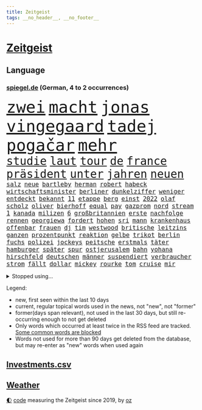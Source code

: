 ```yaml
---
title: Zeitgeist
tags: __no_header__, __no_footer__
---
```


# [Zeitgeist](https://oliz.io/zeitgeist/)

## Language

<h3><a href="https://www.spiegel.de" target="_blank">spiegel.de</a> (German, 4 to 2 occurrences)</h3>
<p style="font-family:monospace">
<span style="font-size:32pt"><a href="news_links.html#zwei" class="current">zwei</a></span>
<span style="font-size:32pt"><a href="news_links.html#macht" class="current">macht</a></span>
<span style="font-size:32pt"><a href="news_links.html#jonas" class="current">jonas</a></span>
<span style="font-size:32pt"><a href="news_links.html#vingegaard" class="new">vingegaard</a></span>
<span style="font-size:32pt"><a href="news_links.html#tadej" class="current">tadej</a></span>
<span style="font-size:32pt"><a href="news_links.html#pogačar" class="current">pogačar</a></span>
<span style="font-size:32pt"><a href="news_links.html#mehr" class="current">mehr</a></span>
<br>
<span style="font-size:22pt"><a href="news_links.html#studie" class="current">studie</a></span>
<span style="font-size:22pt"><a href="news_links.html#laut" class="current">laut</a></span>
<span style="font-size:22pt"><a href="news_links.html#tour" class="current">tour</a></span>
<span style="font-size:22pt"><a href="news_links.html#de" class="current">de</a></span>
<span style="font-size:22pt"><a href="news_links.html#france" class="current">france</a></span>
<span style="font-size:22pt"><a href="news_links.html#präsident" class="current">präsident</a></span>
<span style="font-size:22pt"><a href="news_links.html#unter" class="current">unter</a></span>
<span style="font-size:22pt"><a href="news_links.html#jahren" class="current">jahren</a></span>
<span style="font-size:22pt"><a href="news_links.html#neuen" class="current">neuen</a></span>
<br>
<span style="font-size:12pt"><a href="news_links.html#salz" class="new">salz</a></span>
<span style="font-size:12pt"><a href="news_links.html#neue" class="current">neue</a></span>
<span style="font-size:12pt"><a href="news_links.html#bartleby" class="new">bartleby</a></span>
<span style="font-size:12pt"><a href="news_links.html#herman" class="current">herman</a></span>
<span style="font-size:12pt"><a href="news_links.html#robert" class="current">robert</a></span>
<span style="font-size:12pt"><a href="news_links.html#habeck" class="current">habeck</a></span>
<span style="font-size:12pt"><a href="news_links.html#wirtschaftsminister" class="current">wirtschaftsminister</a></span>
<span style="font-size:12pt"><a href="news_links.html#berliner" class="current">berliner</a></span>
<span style="font-size:12pt"><a href="news_links.html#dunkelziffer" class="current">dunkelziffer</a></span>
<span style="font-size:12pt"><a href="news_links.html#weniger" class="current">weniger</a></span>
<span style="font-size:12pt"><a href="news_links.html#entdeckt" class="current">entdeckt</a></span>
<span style="font-size:12pt"><a href="news_links.html#bekannt" class="current">bekannt</a></span>
<span style="font-size:12pt"><a href="news_links.html#11" class="current">11</a></span>
<span style="font-size:12pt"><a href="news_links.html#etappe" class="current">etappe</a></span>
<span style="font-size:12pt"><a href="news_links.html#berg" class="current">berg</a></span>
<span style="font-size:12pt"><a href="news_links.html#einst" class="current">einst</a></span>
<span style="font-size:12pt"><a href="news_links.html#2022" class="current">2022</a></span>
<span style="font-size:12pt"><a href="news_links.html#olaf" class="current">olaf</a></span>
<span style="font-size:12pt"><a href="news_links.html#scholz" class="current">scholz</a></span>
<span style="font-size:12pt"><a href="news_links.html#oliver" class="current">oliver</a></span>
<span style="font-size:12pt"><a href="news_links.html#bierhoff" class="new">bierhoff</a></span>
<span style="font-size:12pt"><a href="news_links.html#equal" class="current">equal</a></span>
<span style="font-size:12pt"><a href="news_links.html#pay" class="current">pay</a></span>
<span style="font-size:12pt"><a href="news_links.html#gazprom" class="current">gazprom</a></span>
<span style="font-size:12pt"><a href="news_links.html#nord" class="current">nord</a></span>
<span style="font-size:12pt"><a href="news_links.html#stream" class="current">stream</a></span>
<span style="font-size:12pt"><a href="news_links.html#1" class="current">1</a></span>
<span style="font-size:12pt"><a href="news_links.html#kanada" class="current">kanada</a></span>
<span style="font-size:12pt"><a href="news_links.html#milizen" class="new">milizen</a></span>
<span style="font-size:12pt"><a href="news_links.html#6" class="current">6</a></span>
<span style="font-size:12pt"><a href="news_links.html#großbritannien" class="current">großbritannien</a></span>
<span style="font-size:12pt"><a href="news_links.html#erste" class="current">erste</a></span>
<span style="font-size:12pt"><a href="news_links.html#nachfolge" class="current">nachfolge</a></span>
<span style="font-size:12pt"><a href="news_links.html#rennen" class="current">rennen</a></span>
<span style="font-size:12pt"><a href="news_links.html#georgiewa" class="current">georgiewa</a></span>
<span style="font-size:12pt"><a href="news_links.html#fordert" class="current">fordert</a></span>
<span style="font-size:12pt"><a href="news_links.html#hohen" class="current">hohen</a></span>
<span style="font-size:12pt"><a href="news_links.html#sri" class="current">sri</a></span>
<span style="font-size:12pt"><a href="news_links.html#mann" class="current">mann</a></span>
<span style="font-size:12pt"><a href="news_links.html#krankenhaus" class="current">krankenhaus</a></span>
<span style="font-size:12pt"><a href="news_links.html#offenbar" class="current">offenbar</a></span>
<span style="font-size:12pt"><a href="news_links.html#frauen" class="current">frauen</a></span>
<span style="font-size:12pt"><a href="news_links.html#dj" class="current">dj</a></span>
<span style="font-size:12pt"><a href="news_links.html#tim" class="new">tim</a></span>
<span style="font-size:12pt"><a href="news_links.html#westwood" class="new">westwood</a></span>
<span style="font-size:12pt"><a href="news_links.html#britische" class="current">britische</a></span>
<span style="font-size:12pt"><a href="news_links.html#leitzins" class="new">leitzins</a></span>
<span style="font-size:12pt"><a href="news_links.html#ganzen" class="current">ganzen</a></span>
<span style="font-size:12pt"><a href="news_links.html#prozentpunkt" class="new">prozentpunkt</a></span>
<span style="font-size:12pt"><a href="news_links.html#reaktion" class="current">reaktion</a></span>
<span style="font-size:12pt"><a href="news_links.html#gelbe" class="current">gelbe</a></span>
<span style="font-size:12pt"><a href="news_links.html#trikot" class="current">trikot</a></span>
<span style="font-size:12pt"><a href="news_links.html#berlin" class="current">berlin</a></span>
<span style="font-size:12pt"><a href="news_links.html#fuchs" class="new">fuchs</a></span>
<span style="font-size:12pt"><a href="news_links.html#polizei" class="current">polizei</a></span>
<span style="font-size:12pt"><a href="news_links.html#jockeys" class="new">jockeys</a></span>
<span style="font-size:12pt"><a href="news_links.html#peitsche" class="new">peitsche</a></span>
<span style="font-size:12pt"><a href="news_links.html#erstmals" class="current">erstmals</a></span>
<span style="font-size:12pt"><a href="news_links.html#täter" class="current">täter</a></span>
<span style="font-size:12pt"><a href="news_links.html#hamburger" class="current">hamburger</a></span>
<span style="font-size:12pt"><a href="news_links.html#später" class="current">später</a></span>
<span style="font-size:12pt"><a href="news_links.html#spur" class="current">spur</a></span>
<span style="font-size:12pt"><a href="news_links.html#ostjerusalem" class="new">ostjerusalem</a></span>
<span style="font-size:12pt"><a href="news_links.html#bahn" class="current">bahn</a></span>
<span style="font-size:12pt"><a href="news_links.html#yohana" class="new">yohana</a></span>
<span style="font-size:12pt"><a href="news_links.html#hirschfeld" class="new">hirschfeld</a></span>
<span style="font-size:12pt"><a href="news_links.html#deutschen" class="current">deutschen</a></span>
<span style="font-size:12pt"><a href="news_links.html#männer" class="current">männer</a></span>
<span style="font-size:12pt"><a href="news_links.html#suspendiert" class="current">suspendiert</a></span>
<span style="font-size:12pt"><a href="news_links.html#verbraucher" class="current">verbraucher</a></span>
<span style="font-size:12pt"><a href="news_links.html#strom" class="current">strom</a></span>
<span style="font-size:12pt"><a href="news_links.html#fällt" class="current">fällt</a></span>
<span style="font-size:12pt"><a href="news_links.html#dollar" class="current">dollar</a></span>
<span style="font-size:12pt"><a href="news_links.html#mickey" class="new">mickey</a></span>
<span style="font-size:12pt"><a href="news_links.html#rourke" class="new">rourke</a></span>
<span style="font-size:12pt"><a href="news_links.html#tom" class="current">tom</a></span>
<span style="font-size:12pt"><a href="news_links.html#cruise" class="current">cruise</a></span>
<span style="font-size:12pt"><a href="news_links.html#mir" class="current">mir</a></span>
</p>
<details>
<summary>Stopped using...</summary>
<p class="former" style="font-size:12pt">
also(630) bekannten(629) bemüht(629) co₂(629) entwicklung(629) katze(629) lisa(629) richterin(629) unmöglich(629) armin(627) ausgebrochen(627) coronainfektion(627) diskriminierung(627) esken(627) normal(627) rest(627) versteigert(627) weitergeht(627) beschwerde(626) coronakrise(626) coronalockdown(626) fahrzeuge(626) geboten(626) sprengstoff(626) umwelt(626) worauf(626) befinden(625) gekündigt(625) netzwerken(625) verlängern(625) wohnen(625) beobachten(624) bereich(624) besonderen(624) erholt(624) for(624) geholt(624) untersagt(624) wohnung(624) zahlung(624) bewaffnete(623) digitalisierung(623) einziehen(623) julia(623) moderna(623) teilte(623) verriet(623) asche(622) brasiliens(622) engagement(622) firma(622) mütter(622) neuseeland(622) spätestens(622) trat(622) ungarns(622) aufnehmen(621) entgegen(621) gast(621) hunderten(621) identifiziert(621) leverkusen(621) williams(621) altes(620) freiheitsstrafe(620) geflüchteten(620) leyen(620) missachtet(620) plädiert(620) begleitet(619) geboren(619) gelernt(619) gelingt(619) messi(619) rechtsextremisten(619) schwarzer(619) spanier(619) untersuchen(619) werbung(619) baby(618) bestellt(618) erinnerungen(618) geräte(618) merkels(618) niederlagen(618) sperrt(618) unbekannten(618) videobotschaft(618) you(618) zuständige(618) anschläge(617) bolsonaro(617) jahrhundert(617) psg(617) schießt(617) schlagzeilen(617) schülerinnen(617) smith(617) gelegenheit(616) trainieren(616) trennung(616) verschieben(616) wand(616) wochenüberblick(616) zoo(616) ausgleich(615) außen(615) bestätigen(615) botschaften(615) kleines(615) kompliziert(615) lkwfahrer(615) persönlichen(615) schicken(615) sensation(615) verdacht(615) durfte(614) kölner(614) sichergestellt(614) super(614) bedeutung(613) coach(613) verschwand(613) bedingungen(612) betont(612) goldenen(612) erkrankt(611) erschöpft(611) querdenker(611) roger(611) stammt(611) trainiert(611) brauche(610) eigener(610) gering(610) jüngere(610) scharfe(610) abgehört(609) aufgetreten(609) potsdam(609) vorgaben(609) besuchen(608) enge(608) glücklich(608) green(608) kindes(607) stieg(607) stieß(607) attacken(606) weckt(605) auktion(604) inzidenz(604) juristisch(604) konsum(604) neuauflage(604) transporter(604) trug(604) pkw(602) raumstation(602) sergio(602) antonio(601) singapur(600) umgeht(599) unbekannte(597) eigenes(596) legende(596) prognose(596) tennisprofi(596) chats(595) fehlende(594) kokain(594) ausrüstung(593) klasse(591) informiert(590) fertig(589) finanzielle(589) profis(589) automatisch(588) koalitionspartner(588) rutschte(585) gerieten(583) thüringer(582) katharina(581) kleinkind(581) sarah(580) schmerz(579) spiegelredakteur(578) verhinderte(576) ursprünglich(575) erhebliche(573) entbrannt(572) atomabkommen(569) vorlegen(569) tolle(563) jessica(560) aggressiv(557) politischer(555) schutzsuchende(554) befunden(547) katzen(539) heidelberg(535) naomi(535) lieferketten(529) schlaf(521) höheres(517) fotografiert(507) nachbarland(506) entzogen(496) estland(496) vulkan(493) zusammenbruch(489) fahrbahn(483) abbruch(477) zurückgekehrt(471) ausländischen(470) rum(469) unverständnis(467) drohschreiben(460) szenarien(459) reue(455) bewirbt(454) erteilte(452) diplomatische(450) 2001(448) blut(445) tabu(433) finanziert(427) notwendigen(409) durchbruch(400) beispiellose(399) 25jährige(395) gegend(392) sächsische(392) maier(391) pop(390) ticket(389) erholen(388) spiegelreporter(384) bezichtigt(379) impfskeptiker(379) schwäche(376) osaka(373) ministerin(372) wenigsten(366) fotografen(365) chemnitz(359) strikt(356) dänen(355) kurzzeitig(352) bundesrat(350) kalte(350) 9(348) gorillas(348) bundesanwaltschaft(347) heiraten(345) zwischendurch(343) auszeit(342) bundesverkehrsminister(341) präsentierte(339) abgesehen(337) dankte(331) dominieren(329) topmanager(327) qualifiziert(326) anschluss(322) überwältigt(317) highlights(316) norddeutschland(315) 400000(310) rutscht(310) verkehrt(309) verzockt(309) exil(307) zurückgeben(307) aufträge(306) ankommen(304) gerissen(303) uwe(301) gedränge(299) schürt(299) bedürftige(296) vollen(296) zügen(296) gladbach(295) nachmittag(295) uskonzern(294) king(293) begegnung(291) world(291) verbündeten(287) 2025(285) atombombe(285) telefoniert(285) 73(282) instanz(280) gesetzesänderung(279) gesundheitsämter(279) antwortete(277) schnelles(277) tiger(276) anheben(274) coronaleugner(272) infektionsschutzgesetz(271) übertragung(271) wohnungsnot(270) mehrwertsteuer(269) dokumentiert(268) feministin(268) fünftel(268) costa(267) gestimmt(267) kleinere(267) millionenhöhe(267) direktor(266) freiem(266) euländern(264) harren(264) beeinflusst(263) saarbrücken(263) ice(262) cem(260) fridays(260) future(260) özdemir(260) kosteten(259) beruflich(254) rauswurf(254) direkte(253) erwärmung(253) kleineren(253) sonntagmorgen(252) globales(251) taiwans(251) organisieren(250) unsicherheiten(249) 200000(248) mützenich(248) regierungschefin(248) süle(247) einschüchtern(246) strackzimmermann(246) einander(244) bestimmen(242) verwerfungen(241) erschlagen(240) dritter(239) billigt(238) rosenthal(238) luftwaffe(234) methode(234) aaron(233) exkollegen(232) matteo(232) stromausfall(230) gewechselt(229) spdfraktionschef(229) generationen(228) valencia(228) ostukraine(227) wissenschaftlichen(227) zimmermann(227) gesundheitspolitiker(226) zeitplan(225) zögerlich(224) bundestagsvizepräsidentin(223) christiane(222) fahndet(222) verkehrswende(221) boykottieren(219) gegentore(219) jugendorganisation(218) 2028(217) diw(217) entziehen(216) weiterspielen(216) bemerkt(215) einkaufen(215) wach(215) zehnjährigen(215) zeichner(215) bundeskriminalamt(214) ausschluss(212) coronakurs(212) wirtschaftlich(212) eier(211) aktivistinnen(210) technischer(210) seltene(209) verwandte(208) zehnjähriger(208) ausfuhr(206) playoffs(205) decken(203) windenergie(203) diskussionen(202) dinosaurier(201) verschollen(201) 107(199) gerast(198) missverstanden(198) zertifikate(198) einstufen(195) entlarven(195) entsenden(195) festivals(195) schwächer(195) verletzung(195) siebter(194) omikron(193) omikronvariante(193) instituts(192) organisatoren(192) leichtes(190) tierärzte(190) arbeitsminister(188) passende(188) ruhrgebiet(188) verhältnismäßig(188) atomdeal(187) bundesinnenministerin(186) papa(186) problematisch(185) beten(183) marieagnes(183) alina(181) betrachtet(181) borrell(181) josep(181) neunzigerjahren(181) omikronwelle(181) ausführlich(180) ablenkung(179) landwirtschaftsminister(178) mittelfeld(178) diverse(176) kriterien(175) rechner(175) südkoreanische(174) vorwoche(174) einrichtungen(172) kurswechsel(171) russlandpolitik(171) adolf(170) gerammt(170) heikel(170) meere(170) drohte(169) gefechte(169) langzeitfolgen(169) lebenshaltungskosten(169) partygate(169) sibylle(169) verneigt(169) influencerin(168) kriegt(168) paartherapeutin(168) verkehrsunfall(168) abwehrspieler(167) biopic(167) holetschek(167) luftangriffen(167) ring(167) ballistische(165) skulptur(165) schärfsten(164) zeitgemäß(164) normalen(163) erinnerte(162) überwachung(162) desto(161) mitgliedstaaten(161) 56jähriger(160) auswärtigen(159) sturms(159) babybauch(158) demos(158) kartellamt(158) mutigen(158) brandanschlag(157) gegründet(157) sky(157) konkurrent(156) maaßen(156) muslimische(156) exportstopp(155) kreuzfahrtschiff(155) lagern(155) möglichem(155) afghaninnen(154) christen(154) castillo(153) aufgeklärt(152) flüchtigen(152) kasachstan(152) leukämie(152) erhöhter(151) flaggschiff(151) bremerhaven(150) helikopter(150) islamabad(150) sand(150) verwehren(150) bürgerkrieg(148) treffers(147) verheißt(147) grandslamturnier(146) ökologische(146) königshaus(145) verweisen(145) putinkritiker(144) säugling(144) dresdner(143) murray(143) anstrengungen(142) dortmunder(141) abgezockt(140) altkanzlerin(140) gläubige(138) komplott(138) rückruf(138) erschöpfung(137) hörsaal(137) pjöngjang(137) usforscher(137) sympathie(136) laien(135) nahelegt(135) 93(134) fähigkeiten(134) unterstellt(134) verdankt(134) radikalisiert(133) schröders(132) vergewaltigte(132) essener(131) straftäter(131) ios(130) transparenz(130) swiatek(129) zugutekommen(129) einmalige(127) gestrandet(127) wettlauf(127) aufsteigen(126) eingeliefert(126) gewölbe(126) juwelendiebstahl(126) verbleib(126) versagen(126) gaslobbyist(125) vögel(125) antisemitismusvorwürfe(124) jemenitischen(124) machtstrukturen(124) begründete(123) fügt(123) nazivergleich(122) exsoldaten(121) paula(121) therapie(121) kamila(120) modernisierung(120) drittes(119) erwischte(119) fragebogen(119) immobilienpreise(119) indischen(119) abschrecken(118) ecstasy(116) ipads(116) pornos(116) vermieter(116) walijewa(116) kanonen(115) seenotretter(115) südamerika(115) menschlichen(114) container(113) dopingfall(113) schildern(113) finaleinzug(112) kanzlerpartei(112) diplomatischer(111) sixt(111) 57(110) ausgesagt(110) bulli(110) körpergröße(110) bestände(109) carl(109) hauch(109) sang(109) entrüstung(108) zertrümmert(108) km/h(107) ukrainischem(107) angel(106) fernost(106) titelverteidigerin(106) zügig(106) 86jährige(105) ausweiten(105) sekretärin(105) spiegelbildungsnewsletter(105) ausgerichtet(104) energiepreisen(104) erneuerbare(104) militärexperten(104) monarchin(104) autorennen(103) ukrainekriegs(103) wehrpflicht(103) atomabkommens(102) mobilmachung(102) tvserie(102) flicks(101) rheinmetall(101) sanktionspaket(101) brutaler(100) mariupol(100) models(100) zeuge(100) abholen(99) höhenflug(99) kriegsfolgen(99) ostukrainischen(99) werts(99) ausbremsen(98) baustelle(98) esch(98) mutige(98) videospiele(98) antwortet(97) gemalt(97) katastrophalen(97) todes(97) anpassung(96) kriegstag(96) sondervermögen(96) greg(95) relativ(95) übereinstimmenden(95) couch(94) psychologen(94) unabhängig(94) ölembargo(94) breiten(93) kürzester(93) marathon(93) melanie(93) wilke(93) dokumentieren(92) hackergruppe(92) prominenter(92) usamerikanische(92) federer(91) kramer(91) befristetes(90) bröckelnder(90) bundeswehrsondervermögen(90) moral(90) sowieso(90) verzeihen(90) bewährungsprobe(89) effizient(89) f35tarnkappenjets(89) frontalzusammenstoß(89) spdausschluss(89) verwaltungsgerichts(89) begehren(88) hauskatze(88) selenskyjs(88) zeugin(88) delikatessen(87) europatour(87) flugausfällen(87) korsika(87) menschenmenge(87) monaco(87) 60jähriger(86) aufbruchstimmung(86) aufruft(86) geschätzt(86) route(86) bulgariens(85) euaußenbeauftragte(85) gestehen(85) hüther(85) irina(85) leuchten(85) nebenkosten(85) rekrutiert(85) sicherheitsmaßnahmen(85) sozial(85) streckenweise(85) untergebracht(85) andrej(84) falke(84) herstellung(84) kalifornischen(84) möhring(84) pérez(84) smarten(84) wotan(84) blauer(83) doppelsieg(83) gemeinnützigen(83) komplexen(83) miete(83) oecd(83) windkraft(83) überfüllte(83) heimatdorf(82) kürzeren(82) tankrabatts(82) vermittler(82) einrichtung(81) schriftstellervereinigung(81) 62jährigen(80) ausschließlich(80) diagnostiziert(80) karim(80) lebensmittelkrise(80) sizilien(80) unwürdig(80) bagger(79) fußballweltmeisterschaft(79) linksverteidiger(79) millionenfach(79) todesfahrt(79) tresen(79) astronauten(78) damenbinden(78) herthatrainer(78) kniet(78) mittelfeldspieler(78) verfassungsschutzbericht(78) aufgeführt(77) aufzunehmen(77) bundesinnenministerium(77) ewige(77) inflationsraten(77) rührend(77) studienergebnisse(77) weich(77) abgebrochenen(76) atomkrieg(76) fluch(76) margen(76) vorstände(76) altem(75) bauten(75) erschließen(75) gastgebern(75) lok(75) neutralität(75) ruhm(75) eschede(74) geheimdienstinformationen(74) mcdonald's(74) palmen(74) schwächt(74) spürt(74) veränderung(74) windkraftausbau(74) endrunde(73) grundgesetzänderung(73) linkes(73) miriam(73) nationalteam(73) räder(73) schuldunfähig(73) wmqualifikation(73) generalvikar(72) linkenchefin(72) spiegelautor(72) emtitel(71) kremlkritischen(71) orientierung(71) vorangetrieben(71) abspaltung(70) aufgefallen(70) bruce(70) explosionsgefahr(70) gesenkt(70) planung(70) raketenangriffe(70) segen(70) zugänge(70) ärmere(70) daumen(69) gutverdiener(69) mitschüler(69) separatistenführer(69) teilhabe(69) verbarrikadiert(69) zweimonatige(69) 144(68) chronischer(68) nachfolgerin(68) onlinehändler(68) zurückerobert(68) beziehungstat(67) einspruch(67) gefallenen(67) ipados(67) macos(67) ruin(67) southgate(67) watchos(67) eiltempo(66) finalgegner(66) hungerkatastrophe(66) hängengeblieben(66) langes(66) schutzsuchenden(66) tiefstand(66) aserbaidschan(65) steuerung(65) zweijähriger(65) adelstitel(64) alaska(64) chiles(64) eröffnete(64) klimapaket(64) mitgefühl(64) rennwagen(64) sammelte(64) formel1qualifying(63) hallervorden(63) personennahverkehr(63) regelwerk(63) schlachtfeld(63) woods(63) zander(63) feindliche(62) mitfinanziert(62) nacken(62) pipelines(62) polin(62) rabattaktion(62) son(62) spritzen(62) zurückeroberten(62) abgründe(61) anatomie(60) ecuador(60) fußballgeschichte(60) saarlouis(60) traditionen(60) uspakistanische(60) votierten(60) getöteter(59) paus(59) toxische(59) benzema(58) serena(58) autors(57) demonstrativ(57) hausen(57) jersey(57) kirchenaustritt(57) kühlregal(57) lionel(57) nagelsmann(57) nuklearanlagen(57) panzerlieferungen(57) partystimmung(57) widersprüche(57) anreize(56) bridges(56) feministische(56) feste(56) frontal(56) maschinenraum(56) planten(56) qualifikation(56) verhältnisse(56) arztes(55) besuchte(55) olympiasilber(55) queeren(55) schotte(55) segeln(55) yeboah(55) inspiration(54) karibik(54) polonium(54) radioaktivem(54) schlammlawinen(54) wechselgerüchte(54) zusammenhängen(54) deutschrussisches(53) festen(53) fragile(53) generell(53) heuballen(53) hnoarzt(53) lngterminals(53) missbrauchsopfer(53) spargel(53) thore(53) urlaubszeit(53) bayreuth(52) beunruhigt(52) flensburg(52) ursprünglichen(52) verwechslung(52) weiblich(52) ansteckung(51) dringenden(51) kommerzieller(51) night(51) usatomwaffen(51) außenministers(49) kleinflugzeugs(49) bezahlbar(48) biergarten(48) durchatmen(48) gereicht(48) herbe(48) hühner(48) me(48) mysteriösen(48) reis(48) hakt(47) illegalem(47) kies(47) leser(47) oberverwaltungsgericht(47) roland(47) standardanschluss(47) usbc(47) fernbleiben(46) katalanische(46) lokführer(46) mitgebracht(46) bundesstraße(45) bäumen(45) gleichermaßen(45) hochrangiger(45) radar(45) ungarische(45) bands(44) flakpanzer(44) generals(44) heimatstadt(44) neugeborenen(44) weitergabe(44) zusehends(44) überzogen(44) blanco(43) kleinem(43) verbandspräsident(43) wirtschaftsprüfer(43) explodierenden(42) schonen(42) stresstest(42) westbalkan(42) deckt(41) droge(41) mächtigsten(41) niedergeschlagen(41) plagt(41) schlotterbeck(41) startups(41) klingeln(40) polizeikontrolle(40) propheten(40) rüdiger(40) abwenden(39) anfänger(39) fix(39) flugplatz(39) mamas(39) tafeln(39) clou(38) detlef(38) lebenslänglich(38) pornografische(38) scheele(38) stewart(38) beschmiert(37) kommunalen(37) panzerfahrzeuge(37) reiter(37) teilbar(37) asowstahlwerk(36) gazprombank(36) kritischem(36) schwächste(36) kolumbianer(35) ligen(35) sexvideo(35) syrischen(35) zuges(35) irritationen(34) kuriosen(34) marvels(34) aufzuhalten(33) enkeltrick(33) harmoniert(33) plätze(33) wiedergeburt(33) 430(32) arbeitsorganisation(32) europapokal(32) gewagt(32) gunfortsetzung(32) lagerhaft(32) zunahme(32) 80000(31) bedacht(31) ereignete(31) irrweg(31) millionensumme(31) nadelattacken(31) rückenschmerzen(31) sinne(31) waggons(31) billigticket(30) linkspopulist(30) platinjubiläum(30) sämtliche(30) befreiungsschlag(29) billigfahrschein(29) entgleist(29) fernverkehr(29) french(29) hieven(29) hui(29) krebskranke(29) pga(29) saudiarabischen(29) streben(29) zwist(29) armbrust(28) beobachtungen(28) coldplay(28) deutschkenntnisse(28) einspringen(28) frodeno(28) keineswegs(28) now(28) rockband(28) sexualität(28) todesfällen(28) allgäu(27) angeschlagenen(27) geradezu(27) invitational(27) liv(27) namhafte(27) beruhigen(26) fahrplan(26) festlegen(26) gerecht(26) hadert(26) kartieren(26) krass(26) nordseeinsel(26) steuerzahler(26) abschalten(25) einseitig(25) ostbeauftragter(25) fakeaccounts(24) laurence(24) schwiegertochter(24) 27000(23) heimliche(23) kurztrip(23) longcovidpatienten(23) moderat(23) rentenalter(23) schob(23) baumbestand(22) immobilienkäufer(22) regionalzug(22) zeug(22) zwölften(22) 21jähriger(21) adi(21) buffalo(21) gesellschaftliche(21) haubenlerche(21) hütter(21) schulmitarbeiterin(21) skepsis(21) zaghaft(21) zufrieden(21) befeuert(20) einfahrt(20) leopardpanzer(20) ministeriums(20) mitmacht(20) abzugeben(19) einzusetzen(19) kinderfahrräder(19) onkel(19) paddington(19) berufliche(18) durften(18) galten(18) schwinden(18) tauchte(18) verschüttet(18) wechselhaft(18) budgetgrenze(17) kimmich(17) liverpoolstar(17) luka(17) oberkörper(17) olympique(17) raketentests(17) südasien(17) tagessieg(17) verschaffen(17) zentimeter(17) diwstudie(16) easyjet(16) kniefall(16) nbafinals(16) springsteen(16) anfahrende(15) pakt(15) palace(15) retteten(15) trainerkandidaten(15) zuwanderer(15) anhebung(14) championsleaguesieger(14) eingeholt(14) exbotschafter(14) körperlich(14) loben(14) sperrzone(14) steve(14) verdiente(14) amateuraufnahmen(13) darmstädter(13) glückwünsche(13) gündoğan(13) hochsicherheitsgefängnis(13) i̇lkay(13) louvre(13) schweine(13) tvshow(13) 1965(12) as(12) aufgelegt(12) disney+(12) idlib(12) nachzudenken(12) parteivorsitz(12) autovermieter(11) cybercrimebande(11) garros(11) geltenden(11) sinnsuche(11) unrichtige(11)
</p>
</details>
<p>Legend:
<ul>
<li><span class="new">new</span>, first seen within the last 10 days</li>
<li><span class="current">current</span>, regular topical words used in the news, not "new", not "former"</li>
<li><span class="former">former(days span relevant)</span>, not used in the last 30 days, but still re-occurring enough to not get deleted</li>
<li>Only words which occurred at least twice in the RSS feed are tracked. <a href="language/filters.py">Some common words are blocked</a></li>
<li>Words not used for more than 90 days get deleted from the database, but may re-enter as "new" words when used again</li>
</ul>
</p>

## [Investments](investments.html)[.csv](investments.csv)

## [Weather](weather.html)

<footer>
<a href="javascript:toggleTheme()" class="nav">🌓</a>
<a href="https://github.com/ooz/zeitgeist">code</a> measuring the Zeitgeist since 2019, by <a href="https://oliz.io">oz</a>
</footer>
